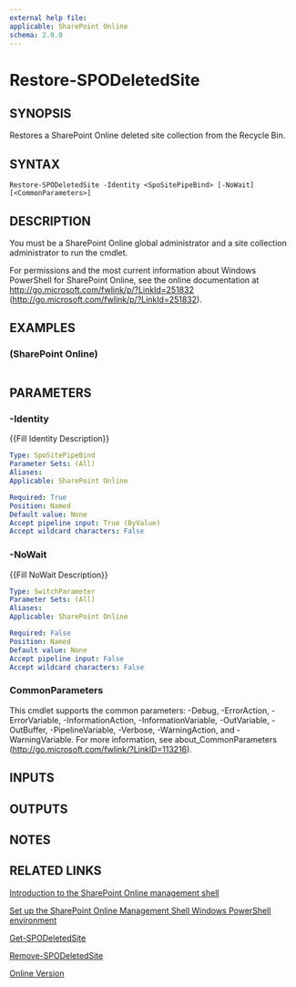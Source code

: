 ```yaml
---
external help file: 
applicable: SharePoint Online
schema: 2.0.0
---
```


# Restore-SPODeletedSite

## SYNOPSIS
Restores a SharePoint Online deleted site collection from the Recycle Bin.

## SYNTAX

```
Restore-SPODeletedSite -Identity <SpoSitePipeBind> [-NoWait] [<CommonParameters>]
```

## DESCRIPTION
You must be a SharePoint Online global administrator and a site collection administrator to run the cmdlet.

For permissions and the most current information about Windows PowerShell for SharePoint Online, see the online documentation at http://go.microsoft.com/fwlink/p/?LinkId=251832 (http://go.microsoft.com/fwlink/p/?LinkId=251832).

## EXAMPLES

###   (SharePoint Online)
```

```

## PARAMETERS

### -Identity
{{Fill Identity Description}}

```yaml
Type: SpoSitePipeBind
Parameter Sets: (All)
Aliases: 
Applicable: SharePoint Online

Required: True
Position: Named
Default value: None
Accept pipeline input: True (ByValue)
Accept wildcard characters: False
```

### -NoWait
{{Fill NoWait Description}}

```yaml
Type: SwitchParameter
Parameter Sets: (All)
Aliases: 
Applicable: SharePoint Online

Required: False
Position: Named
Default value: None
Accept pipeline input: False
Accept wildcard characters: False
```

### CommonParameters
This cmdlet supports the common parameters: -Debug, -ErrorAction, -ErrorVariable, -InformationAction, -InformationVariable, -OutVariable, -OutBuffer, -PipelineVariable, -Verbose, -WarningAction, and -WarningVariable. For more information, see about_CommonParameters (http://go.microsoft.com/fwlink/?LinkID=113216).

## INPUTS

## OUTPUTS

## NOTES

## RELATED LINKS

[Introduction to the SharePoint Online management shell]()

[Set up the SharePoint Online Management Shell Windows PowerShell environment]()

[Get-SPODeletedSite]()

[Remove-SPODeletedSite]()

[Online Version](http://technet.microsoft.com/EN-US/library/fad9d40f-c3b4-4efb-ba73-b428688a2682(Office.15).aspx)

